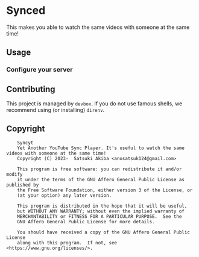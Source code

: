# Synced

This makes you able to watch the same videos with someone at the same time! 

## Usage

### Configure your server

## Contributing

This project is managed by `devbox`. If you do not use famous shells, we recommend using (or installing) `direnv`.

## Copyright

```
    Syncyt
    Yet Another YouTube Sync Player. It's useful to watch the same videos with someone at the same time! 
    Copyright (C) 2023-  Satsuki Akiba <anosatsuk124@gmail.com>

    This program is free software: you can redistribute it and/or modify
    it under the terms of the GNU Affero General Public License as published by
    the Free Software Foundation, either version 3 of the License, or
    (at your option) any later version.

    This program is distributed in the hope that it will be useful,
    but WITHOUT ANY WARRANTY; without even the implied warranty of
    MERCHANTABILITY or FITNESS FOR A PARTICULAR PURPOSE.  See the
    GNU Affero General Public License for more details.

    You should have received a copy of the GNU Affero General Public License
    along with this program.  If not, see <https://www.gnu.org/licenses/>.
```
